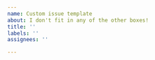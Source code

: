 ```yaml
---
name: Custom issue template
about: I don't fit in any of the other boxes!
title: ''
labels: ''
assignees: ''

---
```



